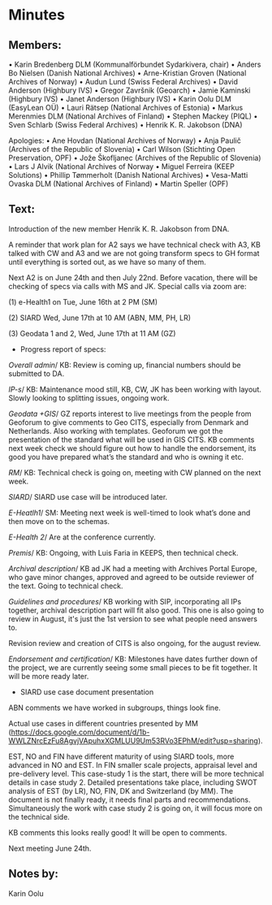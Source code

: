 # Minutes

## Members:

•	Karin Bredenberg DLM (Kommunalförbundet Sydarkivera, chair)
•	Anders Bo Nielsen (Danish National Archives)
•	Arne-Kristian Groven (National Archives of Norway) 
•	Audun Lund (Swiss Federal Archives)
•	David Anderson (Highbury IVS)
•	Gregor Završnik (Geoarch)
•	Jamie Kaminski (Highbury IVS)
•	Janet Anderson (Highbury IVS) 
•	Karin Oolu DLM (EasyLean OÜ)
•	Lauri Rätsep (National Archives of Estonia) 
•	Markus Merenmies DLM (National Archives of Finland)
•	Stephen Mackey (PIQL)
•	Sven Schlarb (Swiss Federal Archives)
•	Henrik K. R. Jakobson (DNA)

Apologies: 
•	Ane Hovdan (National Archives of Norway)
•	Anja Paulič (Archives of the Republic of Slovenia) 
•	Carl Wilson (Stichting Open Preservation, OPF)
•	Jože Škofljanec (Archives of the Republic of Slovenia)
•	Lars J Alvik (National Archives of Norway 
•	Miguel Ferreira (KEEP Solutions)
•	Phillip Tømmerholt (Danish National Archives)
•	Vesa-Matti Ovaska DLM (National Archives of Finland)
•	Martin Speller (OPF)


## Text: 
Introduction of the new member Henrik K. R. Jakobson from DNA. 

A reminder that work plan for A2 says we have technical check with A3, KB talked with CW and A3 and we are not going transform specs to GH format until everything is sorted out, as we have so many of them.

Next A2 is on June 24th and then July 22nd. Before vacation, there will be checking of specs via calls with MS and JK. Special calls via zoom are: 

(1)	e-Health1 on Tue, June 16th at 2 PM (SM)

(2)	SIARD Wed, June 17th at 10 AM (ABN, MM, PH, LR)


 (3) Geodata 1 and 2, Wed, June 17th at 11 AM (GZ) 


-	Progress report of specs:

*Overall admin*/ KB: Review is coming up, financial numbers should be submitted to DA.

*IP-s*/ KB: Maintenance mood still, KB, CW, JK has been working with layout. Slowly looking to splitting issues, ongoing work. 

*Geodata +GIS*/ GZ reports interest to live meetings from the people from Geoforum to give comments to Geo CITS, especially from Denmark and Netherlands. Also working with templates. 
Geoforum we got the presentation of the standard what will be used in GIS CITS. KB comments next week check we should figure out how to handle the endorsement, its good you have prepared what’s the standard and who is owning it etc.  

*RM*/ KB: Technical check is going on, meeting with CW planned on the next week.  

*SIARD*/ SIARD use case will be introduced later. 

*E-Heatlh1*/ SM: Meeting next week is well-timed to look what’s done and then move on to the schemas. 

*E-Health 2*/ Are at the conference currently.  

*Premis*/ KB: Ongoing, with Luis Faria in KEEPS, then technical check.  

*Archival description*/ KB ad JK had a meeting with Archives Portal Europe, who gave minor changes, approved and agreed to be outside reviewer of the text. Going to technical check. 

*Guidelines and procedures*/ KB working with SIP, incorporating all IPs together, archival description part will fit also good.  This one is also going to review in August, it's just the 1st version to see what people need answers to. 

Revision review and creation of CITS is also ongoing, for the august review. 

*Endorsement and certification*/ KB: Milestones have dates further down of the project, we are currently seeing some small pieces to be fit together. It will be more ready later. 


- SIARD use case document presentation 

ABN comments we have worked in subgroups, things look fine. 


Actual use cases in different countries presented by MM (https://docs.google.com/document/d/1b-WWLZNrcEzFu8AgvjVApuhxXGMLUU9Um53RVo3EPhM/edit?usp=sharing). 

EST, NO and FIN have different maturity of using SIARD tools, more advanced in NO and EST. In FIN smaller scale projects, appraisal level and pre-delivery level. This case-study 1 is the start, there will be more technical details in case study 2. 
Detailed presentations take place, including SWOT analysis of EST (by LR), NO, FIN, DK and Switzerland (by MM).  The document is not finally ready, it needs final parts and recommendations. Simultaneously the work with case study 2 is going on, it will focus more on the technical side. 

KB comments this looks really good! It will be open to comments.  

Next meeting June 24th.

## Notes by: 

Karin Oolu
